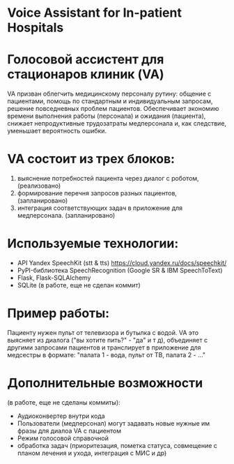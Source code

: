 # Voice Assistant for In-patient Hospitals

# Голосовой ассистент для стационаров клиник (VA)

VA призван облегчить медицинскому персоналу рутину: общение с пациентами, помощь по стандартным и индивидуальным запросам, решение повседневных проблем пациентов. Обеспечивает экономию времени выполнения работы (персонала) и ожидания (пациента), снижает непродуктивные трудозатраты медперсонала и, как следствие, уменьшает вероятность ошибки.

# VA состоит из трех блоков: 
1. выяснение потребностей пациента через диалог с роботом, (реализовано)
2. формирование перечня запросов разных пациентов, (запланировано)
3. интеграция соответствующих задач в приложение для медперсонала. (запланировано) 

# Используемые технологии:
- API Yandex SpeechKit (stt & tts) https://cloud.yandex.ru/docs/speechkit/
- PyPI-библиотека SpeechRecognition (Google SR & IBM SpeechToText)
- Flask, Flask-SQLAlchemy
- SQLite (в работе, еще не сделан коммит)

# Пример работы:
Пациенту нужен пульт от телевизора и бутылка с водой. VA это выясняет из диалога ("вы хотите пить?" - "да" и т д), объединяет с другими запросами пациентов и транслирует в приложение для медсестры в формате: "палата 1 - вода, пульт от ТВ, палата 2 - ..."

# Дополнительные возможности 
(в работе, еще не сделаны коммиты):
- Аудиоконвертер внутри кода
- Пользователи (медперсонал) могут задавать новые нужные им фразы для диалоа VA с пациентом
- Режим голосовой справочной
- обработка задач (приоритезация, пометка статуса, совмещение с планом лечения и ухода, интеграция с МИС и др)
 
